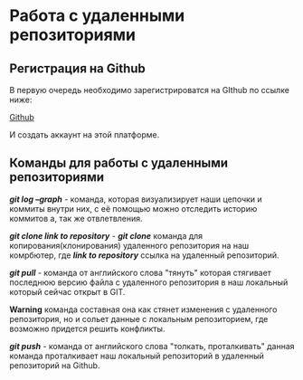 # **Работа с удаленными репозиториями**
## **Регистрация на Github**

В первую очередь необходимо зарегистрироватся на GIthub по ссылке ниже:

[Github](https://github.com/)

И создать аккаунт на этой платформе.

## **Команды для работы с удаленными репозиториями**


_**git log –graph**_ - команда, которая визуализирует наши цепочки и коммиты внутри них, с её помощью можно отследить историю коммитов а, так же отвлетвления. 

_**git clone link to repository**_ - **_git clone_** команда для копирования(клонирования) удаленного репозитория на наш комрбютер, где **_link to repository_** ссылка на удаленный репозиторий.

_**git pull**_ - команда от английского слова "тянуть" которая стягивает последнюю версию файла с удаленного репозитория в наш локальный который сейчас открыт в GIT. 

**Warning** команда составная она как стянет изменения с удаленного репозитория, но и сольет данные с локальным репозиторием, где возможно придется решить конфликты. 

_**git push**_ - команда от английского слова "толкать, проталкивать" данная команда проталкивает наш локальный репозиторий в удаленный репозиторий на Github.
